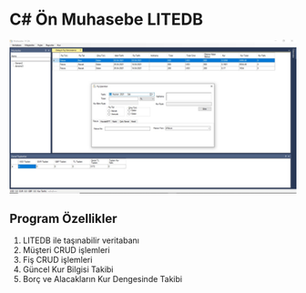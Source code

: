 # C# Ön Muhasebe LITEDB
 
 ![ScreenShot](Overview/muhasebe.jpg?raw=true "Title")

## Program Özellikler

1. LITEDB ile taşınabilir veritabanı
2. Müşteri CRUD işlemleri
3. Fiş CRUD işlemleri
4. Güncel Kur Bilgisi Takibi
5. Borç ve Alacakların Kur Dengesinde Takibi

